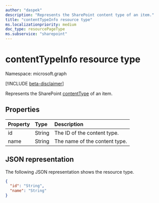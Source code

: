 ```yaml
---
author: "daspek"
description: "Represents the SharePoint content type of an item."
title: "contentTypeInfo resource type"
ms.localizationpriority: medium
doc_type: resourcePageType
ms.subservice: "sharepoint"
---
```


# contentTypeInfo resource type

Namespace: microsoft.graph

[!INCLUDE [beta-disclaimer](../../includes/beta-disclaimer.md)]

Represents the SharePoint [contentType](contenttype.md) of an item.

## Properties

| Property | Type   | Description                   |
| :------- | :----- | :---------------------------- |
| id       | String | The ID of the content type.   |
| name     | String | The name of the content type. |

## JSON representation

The following JSON representation shows the resource type.

<!-- { "blockType": "resource", "@odata.type": "microsoft.graph.contentTypeInfo", "@type.aka": "oneDrive.contentTypeFacet" } -->

```json
{
  "id": "String",
  "name": "String"
}
```

<!--
{
  "type": "#page.annotation",
  "description": "",
  "keywords": "",
  "section": "documentation",
  "tocPath": "Resources/ContentTypeInfo",
  "suppressions": []
}
-->
